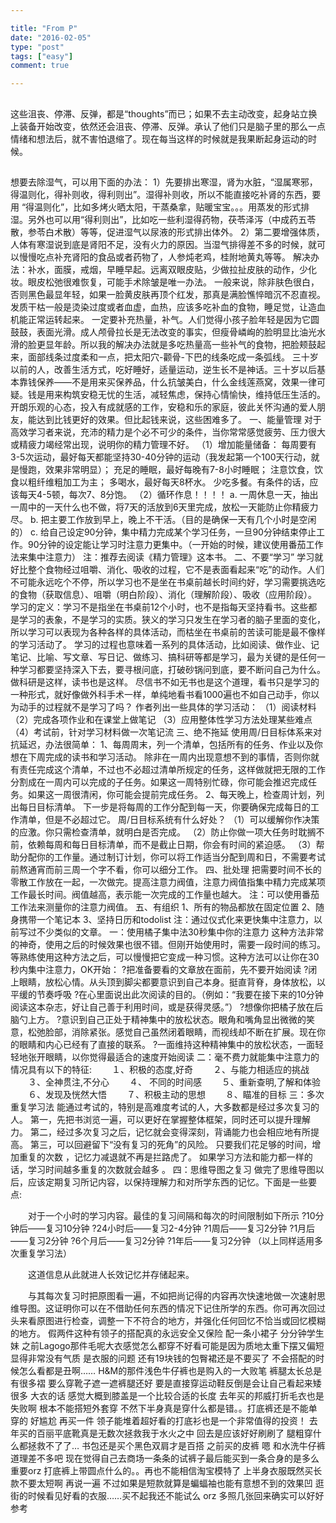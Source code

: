 ```yaml
---

title: "From P"
date: "2016-02-05"
type: "post"
tags: ["easy"]
comment: true

---
```


## 
这些沮丧、停滞、反弹，都是“thoughts”而已；如果不去主动改变，起身站立换上装备开始改变，依然还会沮丧、停滞、反弹。承认了他们只是脑子里的那么一点情绪和想法后，就不害怕退缩了。现在每当这样的时候就是我果断起身运动的时候。

##
想要去除湿气，可以用下面的办法：
1）先要排出寒湿，肾为水脏，“湿属寒邪，得温则化，得补则收，得利则出”。湿得补则收，所以不能直接吃补肾的东西，要用 “得温则化”，比如多烤火晒太阳，干蒸桑拿，贴暖宝宝。。。用蒸发的形式排湿。另外也可以用“得利则出”，比如吃一些利湿得药物，茯苓泽泻（中成药五苓散，参苓白术散）等等，促进湿气以尿液的形式排出体外。
2）第二要增强体质，人体有寒湿说到底是肾阳不足，没有火力的原因。当湿气排得差不多的时候，就可以慢慢吃点补充肾阳的食品或者药物了，人参炖老鸡，桂附地黄丸等等。
解决办法：补水，面膜，戒烟，早睡早起。远离双眼皮贴，少做拉扯皮肤的动作，少化妆。眼皮松弛很难恢复，可能手术除皱是唯一办法。
一般来说，除非肤色很白，否则黑色最显年轻，如果一脸黄皮肤再顶个红发，那真是满脸憔悴暗沉不忍直视。发质干枯一般是烫染过度或者血虚，血热，应该多吃补血的食物，睡足觉，让造血机能正常运转起来。
一定要补充热量，补气。人们觉得小孩子脸年轻是因为它圆鼓鼓，表面光滑。成人颅骨拉长是无法改变的事实，但瘦骨嶙峋的脸明显比油光水滑的脸更显年龄。所以我的解决办法就是多吃热量高一些补气的食物，把脸颊鼓起来，面部线条过度柔和一点，把太阳穴-颧骨-下巴的线条吃成一条弧线。
三十岁以前的人，改善生活方式，吃好睡好，适量运动，逆生长不是神话。三十岁以后基本靠钱保养——不是用来买保养品，什么抗皱美白，什么金线莲燕窝，效果一律可疑。钱是用来构筑安稳无忧的生活，减轻焦虑，保持心情愉快，维持低压生活的。开朗乐观的心态，投入有成就感的工作，安稳和乐的家庭，彼此关怀沟通的爱人朋友，能达到比钱更好的效果。但比起钱来说，这些困难多了。
一、能量管理
对于高效学习者来说，充沛的精力是个必不可少的条件，当你常常感觉疲劳、压力很大或精疲力竭经常出现，说明你的精力管理不好。
（1）增加能量储备：
每周要有3-5次运动，最好每天都能坚持30-40分钟的运动（我发起第一个100天行动，就是慢跑，效果非常明显）；
充足的睡眠，最好每晚有7-8小时睡眠；
注意饮食，饮食以粗纤维粗加工为主；
多喝水，最好每天8杯水。
少吃多餐。有条件的话，应该每天4-5顿，每次7、8分饱。
（2）循环作息！！！！
a. 一周休息一天，抽出一周中的一天什么也不做，将7天的活放到6天里完成，放松一天能防止你精疲力尽。
b. 把主要工作放到早上，晚上不干活。（目的是确保一天有几个小时是空闲的）
c. 给自己设定90分钟，集中精力完成某个学习任务，一旦90分钟结束停止工作。90分钟的设定能让学习时注意力更集中。（一开始的时候，建议使用番茄工作法来集中注意力）
注：推荐去阅读《精力管理》这本书。
二、不要“学习”
学习就好比整个食物经过咀嚼、消化、吸收的过程，它不是表面看起来“吃”的动作。人们不可能永远吃个不停，所以学习也不是坐在书桌前越长时间约好，学习需要挑选吃的食物（获取信息）、咀嚼（明白阶段）、消化（理解阶段）、吸收（应用阶段）。
学习的定义：学习不是指坐在书桌前12个小时，也不是指每天坚持看书。这些都是学习的表象，不是学习的实质。狭义的学习只发生在学习者的脑子里面的变化，所以学习可以表现为各种各样的具体活动，而枯坐在书桌前的苦读可能是最不像样的学习活动了。
学习的过程也意味着一系列的具体活动，比如阅读、做作业、记笔记、比喻、写文章、写日记、做练习、搞科研等都是学习，最为关键的是任何一种学习都要坚持深入下去，要寻根问底，打破砂锅问到底，要不断问自己为什么。做科研是这样，读书也是这样。
尽信书不如无书也是这个道理，看书只是学习的一种形式，就好像做外科手术一样，单纯地看书看1000遍也不如自己动手，你以为动手的过程就不是学习了吗？
作者列出一些具体的学习活动：
（1）阅读材料
（2）完成各项作业和在课堂上做笔记
（3）应用整体性学习方法处理某些难点
（4）考试前，针对学习材料做一次笔记流
三、绝不拖延
使用周/日目标体系来对抗延迟，办法很简单：
1、每周周末，列一个清单，包括所有的任务、作业以及你想在下周完成的读书和学习活动。
除非在一周内出现意想不到的事情，否则你就有责任完成这个清单，不过也不必超过清单所规定的任务，这样做就把无限的工作分割成在一周内可以完成的子任务。如果这一周特别忙碌，你可能会推迟完成任务。如果这一周很清闲，你可能会提前完成任务。
2、每天晚上，检查周计划，列出每日目标清单。
下一步是将每周的工作分配到每一天，你要确保完成每日的工作清单，但是不必超过它。
周/日目标系统有什么好处？
（1）可以缓解你作决策的应激。你只需检查清单，就明白是否完成。
（2）防止你做一项大任务时耽搁不前，依赖每周和每日目标清单，而不是截止日期，你会有时间的紧迫感。
（3）帮助分配你的工作量。通过制订计划，你可以将工作适当分配到周和日，不需要考试前熬通宵而前三周一个字不看，你可以细分工作。
四、批处理
把需要时间不长的零散工作放在一起，一次做完。提高注意力阀值，注意力阀值指集中精力完成某项工作最长时间。阀值越高，表示能一次完成的工作量也越大。
注：可以使用番茄工作法来测量你的注意力阀值。
五、有组织
1、所有的物品都放在固定位置
2、随身携带一个笔记本
3、坚持日历和todolist
注：通过仪式化来更快集中注意力，以前写过不少类似的文章。
一：使用橘子集中法30秒集中你的注意力
        这种方法非常的神奇，使用之后的时候效果也很不错。但刚开始使用时，需要一段时间的练习。等熟练使用这种方法之后，可以慢慢把它变成一种习惯。这种方法可以让你在30秒内集中注意力，OK开始：
 ?把准备要看的文章放在面前，先不要开始阅读
 ?闭上眼睛，放松心情。从头顶到脚尖都要意识到自己本身。挺直背脊，身体放松，以平缓的节奏呼吸
 ?在心里面说出此次阅读的目的。（例如：“我要在接下来的10分钟阅读这本杂志，好让自己善于利用时间，或是获得灵感。”）
 ?想像你把橘子放在后脑勺上方。
 ?意识到自己正处于精神集中的放松状态。眼角和嘴角显出微微的笑意，松弛脸部，消除紧张。感觉自己虽然闭着眼睛，而视线却不断在扩展。现在你的眼睛和内心已经有了直接的联系。
 ?一面维持这种精神集中的放松状态，一面轻轻地张开眼睛，以你觉得最适合的速度开始阅读
二：毫不费力就能集中注意力的情况具有以下的特征:
 　　１、积极的态度,好奇
 　　２、与能力相适应的挑战
 　　３、全神贯注,不分心
 　　４、 不同的时间感
 　　５、重新查明,了解和体验
 　　６、发现及恍然大悟
 　　７、积极主动的思想
 　　８、瞄准的目标
三：多次重复学习法
能通过考试的，特别是高难度考试的人，大多数都是经过多次复习的人。
第一，先把书浏览一遍，可以更好在掌握整体框架，同时还可以提升理解力。
第二，经过多次复习之后，记忆就会变得深刻，背诵能力也会相应地有所提高。
第三，可以回避留下“没有复习的死角”的风险。
只要我们花足够的时间，增加重复的次数 ，记忆力减退就不再是拦路虎了。
如果学习方法和能力都一样的话，学习时间越多重复的次数就会越多 。
四：思维导图之复习
做完了思维导图以后，应该定期复习所记内容，以保持理解力和对所学东西的记忆。下面是一些要点:
 
　　对于一个小时的学习内容。最佳的复习间隔和每次的时间限制如下所示
 ?10分钟后——复习10分钟
 ?24小时后——复习2-4分钟
 ?1周后——复习2分钟
 ?1月后——复习2分钟
 ?6个月后——复习2分钟
 ?1年后——复习2分钟
（以上同样适用多次重复学习法）
 
　　这道信息从此就进人长效记忆并存储起来。
 
　　与其每次复习时把原图看一遍，不如把尚记得的内容再次快速地做一次速射思维导图。这证明你可以在不借助任何东西的情况下记住所学的东西。你可再次回过头来看原图进行检查，调整一下不符合的地方，并强化任何回忆不恰当或回忆模糊的地方。
假两件这种有领子的搭配真的永远安全又保险 配一条小裙子 分分钟学生妹
之前Lagogo那件毛呢大衣感觉怎么都穿不好看可能是因为质地太重下摆又偏短 显得非常没有气质 是衣服的问题 还有19块钱的包臀裙还是不要买了 不会搭配的时候怎么看都是丑啊……
H&M的那件浅色牛仔裤也是购入的一大败笔 裤腿太长总是有很多褶 要么穿靴子遮一遮裤腿还好 要是直接穿运动鞋反倒是会让自己看起来矮很多
大衣的话 感觉大概到膝盖是一个比较合适的长度
去年买的邦威打折毛衣也是失败啊 根本不能搭短外套穿 不然下半身真是穿什么都是错。。打底裤还是不能单穿的 好尴尬
再买一件 领子能堆着超好看的打底衫也是一个非常值得的投资！
去年买的百丽平底靴真是无数次拯救我于水火之中 回去是应该好好刷刷了
腿粗穿什么都拯救不了了…
书包还是买个黑色双肩才是百搭
之前买的皮裤 嗯 和水洗牛仔裤道理差不多吧 现在觉得自己去商场一条条的试裤子最后能买到一条合身的是多么重要orz
打底裤上带圆点什么的。。再也不能相信淘宝模特了 上半身衣服既然买长款不要太短啊 再说一遍
不过如果是短款就算是蝙蝠袖也能有意想不到的效果凹
逛街的时候看见好看的衣服……买不起我还不能试么 orz 多照几张回来确实可以好好参考
